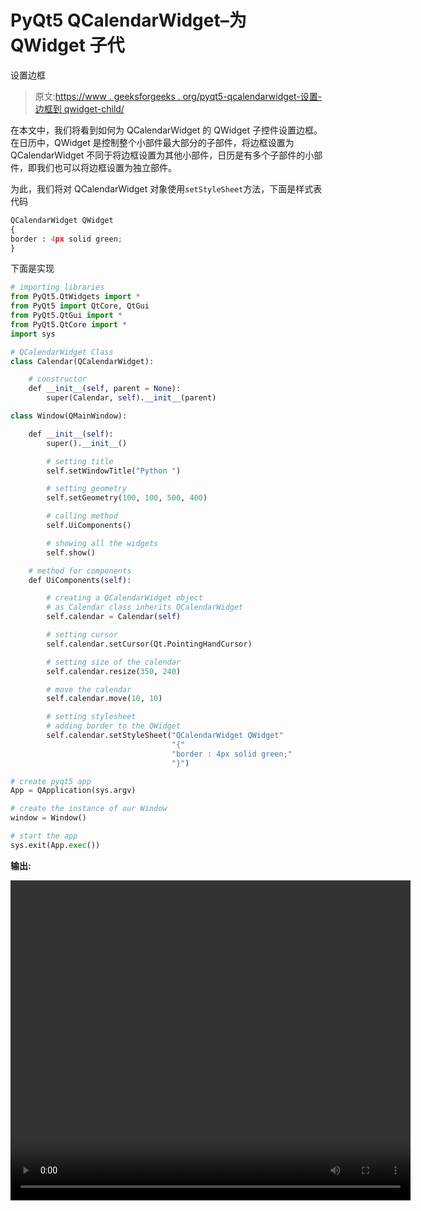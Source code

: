 # PyQt5 QCalendarWidget–为 QWidget 子代

设置边框

> 原文:[https://www . geeksforgeeks . org/pyqt5-qcalendarwidget-设置-边框到 qwidget-child/](https://www.geeksforgeeks.org/pyqt5-qcalendarwidget-setting-border-to-the-qwidget-child/)

在本文中，我们将看到如何为 QCalendarWidget 的 QWidget 子控件设置边框。在日历中，QWidget 是控制整个小部件最大部分的子部件，将边框设置为 QCalendarWidget 不同于将边框设置为其他小部件，日历是有多个子部件的小部件，即我们也可以将边框设置为独立部件。

为此，我们将对 QCalendarWidget 对象使用`setStyleSheet`方法，下面是样式表代码

```py
QCalendarWidget QWidget
{
border : 4px solid green;
}

```

下面是实现

```py
# importing libraries
from PyQt5.QtWidgets import * 
from PyQt5 import QtCore, QtGui
from PyQt5.QtGui import * 
from PyQt5.QtCore import * 
import sys

# QCalendarWidget Class
class Calendar(QCalendarWidget):

    # constructor
    def __init__(self, parent = None):
        super(Calendar, self).__init__(parent)

class Window(QMainWindow):

    def __init__(self):
        super().__init__()

        # setting title
        self.setWindowTitle("Python ")

        # setting geometry
        self.setGeometry(100, 100, 500, 400)

        # calling method
        self.UiComponents()

        # showing all the widgets
        self.show()

    # method for components
    def UiComponents(self):

        # creating a QCalendarWidget object
        # as Calendar class inherits QCalendarWidget
        self.calendar = Calendar(self)

        # setting cursor
        self.calendar.setCursor(Qt.PointingHandCursor)

        # setting size of the calendar
        self.calendar.resize(350, 240)

        # move the calendar
        self.calendar.move(10, 10)

        # setting stylesheet
        # adding border to the QWidget
        self.calendar.setStyleSheet("QCalendarWidget QWidget"
                                    "{"
                                    "border : 4px solid green;"
                                    "}")

# create pyqt5 app
App = QApplication(sys.argv)

# create the instance of our Window
window = Window()

# start the app
sys.exit(App.exec())
```

**输出:**

<video class="wp-video-shortcode" id="video-434775-1" width="640" height="512" preload="metadata" controls=""><source type="video/mp4" src="https://media.geeksforgeeks.org/wp-content/uploads/20200617013210/Python-2020-06-17-01-31-48.mp4?_=1">[https://media.geeksforgeeks.org/wp-content/uploads/20200617013210/Python-2020-06-17-01-31-48.mp4](https://media.geeksforgeeks.org/wp-content/uploads/20200617013210/Python-2020-06-17-01-31-48.mp4)</video>